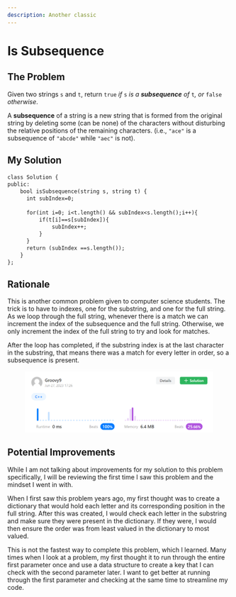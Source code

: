 ```yaml
---
description: Another classic
---
```


# Is Subsequence

## The Problem

Given two strings `s` and `t`, return `true` _if_ `s` _is a **subsequence** of_ `t`_, or_ `false` _otherwise_.

A **subsequence** of a string is a new string that is formed from the original string by deleting some (can be none) of the characters without disturbing the relative positions of the remaining characters. (i.e., `"ace"` is a subsequence of `"abcde"` while `"aec"` is not).

## My Solution

```
class Solution {
public:
    bool isSubsequence(string s, string t) {
      int subIndex=0;

      for(int i=0; i<t.length() && subIndex<s.length();i++){
          if(t[i]==s[subIndex]){
              subIndex++;
          }
      }
      return (subIndex ==s.length());
    }
};
```

## Rationale

This is another common problem given to computer science students. The trick is to have to indexes, one for the substring, and one for the full string. As we loop through the full string, whenever there is a match we can increment the index of the subsequence and the full string. Otherwise, we only increment the index of the full string to try and look for matches.&#x20;

After the loop has completed, if the substring index is at the last character in the substring, that means there was a match for every letter in order, so a subsequence is present.

<figure><img src="../../.gitbook/assets/Screenshot 2023-06-27 173246.png" alt=""><figcaption></figcaption></figure>

## Potential Improvements

While I am not talking about improvements for my solution to this problem specifically, I will be reviewing the first time I saw this problem and the mindset I went in with.

When I first saw this problem years ago, my first thought was to create a dictionary that would hold each letter and its corresponding position in the full string. After this was created, I would check each letter in the substring and make sure they were present in the dictionary. If they were, I would then ensure the order was from least valued in the dictionary to most valued.&#x20;

This is not the fastest way to complete this problem, which I learned. Many times when I look at a problem, my first thought it to run through the entire first parameter once and use a data structure to create a key that I can check with the second parameter later. I want to get better at running through the first parameter and checking at the same time to streamline my code.
